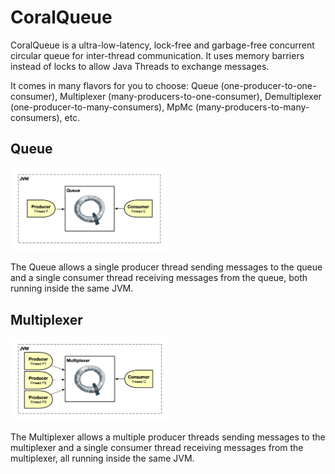 # CoralQueue
CoralQueue is a ultra-low-latency, lock-free and garbage-free concurrent circular queue for inter-thread communication. It uses memory barriers instead of locks to allow Java Threads to exchange messages.

It comes in many flavors for you to choose: Queue (one-producer-to-one-consumer), Multiplexer (many-producers-to-one-consumer), Demultiplexer (one-producer-to-many-consumers), MpMc (many-producers-to-many-consumers), etc.

## Queue

<img src="images/Queue.png" alt="Queue" width="50%" height="50%" />

The Queue allows a single producer thread sending messages to the queue and a single consumer thread receiving messages from the queue, both running inside the same JVM.

## Multiplexer

<img src="images/Mux.png" alt="Queue" width="50%" height="50%" />

The Multiplexer allows a multiple producer threads sending messages to the multiplexer and a single consumer thread receiving messages from the multiplexer, all running inside the same JVM.
